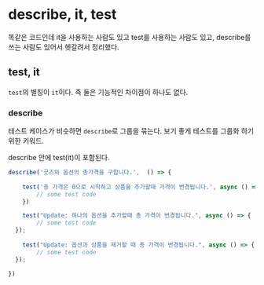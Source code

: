 # **describe, it, test**

똑같은 코드인데 it을 사용하는 사람도 있고 test를 사용하는 사람도 있고, describe를 쓰는 사람도 있어서 헷갈려서 정리했다.

## **test, it**

`test`의 별칭이 `it`이다. 즉 둘은 기능적인 차이점이 하나도 없다.

### **describe**

테스트 케이스가 비슷하면 `describe`로 그룹을 묶는다. 보기 좋게 테스트를 그룹화 하기 위한 키워드.

describe 안에 test(it)이 포함된다.

```jsx
describe('굿즈와 옵션의 총가격을 구합니다.',  () => {
	
	test('총 가격은 0으로 시작하고 상품을 추가할때 가격이 변경됩니다.', async () => { 
		// some test code
	})

	test("Update: 하나의 옵션을 추가할때 총 가격이 변경됩니다.", async () => {
		// some test code
  });
	
	test("Update: 옵션과 상품을 제거할 때 총 가격이 변경됩니다.", async () => {
		// some test code
  });

})
```